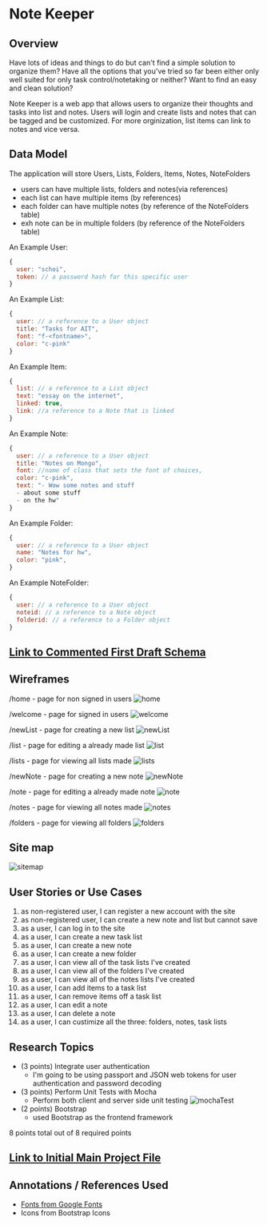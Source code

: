 # Note Keeper

## Overview

Have lots of ideas and things to do but can't find a simple solution to organize them? Have all the options that you've tried so far been either only well suited for only task control/notetaking or neither? Want to find an easy and clean solution?

Note Keeper is a web app that allows users to organize their thoughts and tasks into list and notes. Users will login and create lists and notes that can be tagged and be customized. For more orginization, list items can link to notes and vice versa. 


## Data Model

The application will store Users, Lists, Folders, Items, Notes, NoteFolders

* users can have multiple lists, folders and notes(via references)
* each list can have multiple items (by references)
* each folder can have multiple notes (by reference of the NoteFolders table)
* exh note can be in multiple folders (by reference of the NoteFolders table)

An Example User:

```javascript
{
  user: "schoi",
  token: // a password hash for this specific user
}
```

An Example List:

```javascript
{
  user: // a reference to a User object
  title: "Tasks for AIT",
  font: "f-<fontname>",
  color: "c-pink"
}
```

An Example Item:

```javascript
{
  list: // a reference to a List object
  text: "essay on the internet",
  linked: true,
  link: //a reference to a Note that is linked
}
```

An Example Note:

```javascript
{
  user: // a reference to a User object
  title: "Notes on Mongo",
  font: //name of class that sets the font of choices,
  color: "c-pink",
  text: "- Wow some notes and stuff
  - about some stuff
  - on the hw"
}
```

An Example Folder:

```javascript
{
  user: // a reference to a User object
  name: "Notes for hw",
  color: "pink",
}
```

An Example NoteFolder:

```javascript
{
  user: // a reference to a User object
  noteid: // a reference to a Note object
  folderid: // a reference to a Folder object
}
```

## [Link to Commented First Draft Schema](db.js) 

## Wireframes

/home - page for non signed in users
![home](documentation/home.png)

/welcome - page for signed in users
![welcome](documentation/welcome.png)

/newList - page for creating a new list
![newList](documentation/newList.png)

/list - page for editing a already made list
![list](documentation/list.png)

/lists - page for viewing all lists made
![lists](documentation/lists.png)

/newNote - page for creating a new note
![newNote](documentation/newNote.png)

/note - page for editing a already made note
![note](documentation/note.png)

/notes - page for viewing all notes made
![notes](documentation/notes.png)

/folders - page for viewing all folders
![folders](documentation/folders.png)

## Site map

![sitemap](documentation/sitemap.png)

## User Stories or Use Cases

1. as non-registered user, I can register a new account with the site
2. as non-registered user, I can create a new note and list but cannot save
3. as a user, I can log in to the site
4. as a user, I can create a new task list
5. as a user, I can create a new note
6. as a user, I can create a new folder
7. as a user, I can view all of the task lists I've created
8. as a user, I can view all of the folders I've created
9. as a user, I can view all of the notes lists I've created
10. as a user, I can add items to a task list
11. as a user, I can remove items off a task list
12. as a user, I can edit a note
13. as a user, I can delete a note
14. as a user, I can custimize all the three: folders, notes, task lists

## Research Topics

* (3 points) Integrate user authentication
    * I'm going to be using passport and JSON web tokens for user authentication and password decoding
* (3 points) Perform Unit Tests with Mocha
    * Perform both client and server side unit testing
    ![mochaTest](documentation/Mocha_test.png)
* (2 points) Bootstrap
    * used Bootstrap as the frontend framework

8 points total out of 8 required points 


## [Link to Initial Main Project File](app.js) 

## Annotations / References Used
* [Fonts from Google Fonts](https://developers.google.com/fonts/docs/getting_started)
* Icons from Bootstrap Icons


